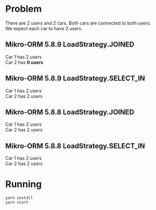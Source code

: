 # Problem  
There are 2 users and 2 cars. Both cars are connected to both users.  
We expect each car to have 2 users.
## Mikro-ORM 5.8.9 LoadStrategy.JOINED
Car 1 has 2 users  
Car 2 has **0 users**
## Mikro-ORM 5.8.9 LoadStrategy.SELECT_IN
Car 1 has 2 users  
Car 2 has 2 users
## Mikro-ORM 5.8.8 LoadStrategy.JOINED
Car 1 has 2 users  
Car 2 has 2 users
## Mikro-ORM 5.8.8 LoadStrategy.SELECT_IN
Car 1 has 2 users  
Car 2 has 2 users

# Running  
```shell
yarn install
yarn start
```
